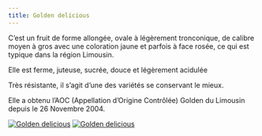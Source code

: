```yaml
---
title: Golden delicious
---
```


C’est un fruit de forme allongée, ovale à légèrement tronconique, de calibre moyen à gros avec une coloration jaune et parfois à face rosée, ce qui est typique dans la région Limousin.

Elle est ferme, juteuse, sucrée, douce et légèrement acidulée

Très résistante, il s’agit d’une des variétés se conservant le mieux.

Elle a obtenu l’AOC (Appellation d’Origine Contrôlée) Golden du Limousin depuis le 26 Novembre 2004.

<div class="image-container">
    <a class="thumbnail" href="{{ site.baseurl }}/assets/images/nos-produits/golden-du-limousin-1.jpg"><img src="{{ site.baseurl }}/assets/images/nos-produits/golden-du-limousin-1-vignette.jpg" alt="Golden delicious" /></a>
    <a class="thumbnail" href="{{ site.baseurl }}/assets/images/nos-produits/golden-du-limousin-2.jpg"><img src="{{ site.baseurl }}/assets/images/nos-produits/golden-du-limousin-2-vignette.jpg" alt="Golden delicious" /></a>
</div>

